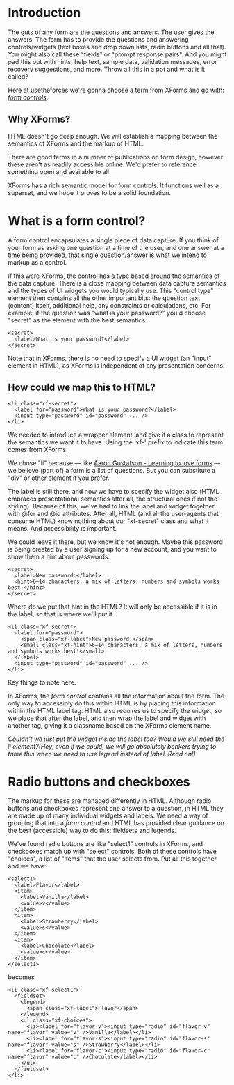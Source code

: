 # Introduction #

The guts of any form are the questions and answers. The user gives the answers. The form has to provide the questions and answering controls/widgets (text boxes and drop down lists, radio buttons and all that). You might also call these "fields" or "prompt response pairs". And you might pad this out with hints, help text, sample data, validation messages, error recovery suggestions, and more. Throw all this in a pot and what is it called?

Here at usetheforces we're gonna choose a term from XForms and go with:
_[form controls](http://www.w3.org/TR/xforms/#controls)_.

## Why XForms? ##
HTML doesn't go deep enough. We will establish a mapping between the semantics of XForms and the markup of HTML.

There are good terms in a number of publications on form design, however these aren't as readily accessible online. We'd prefer to reference something open and available to all.

XForms has a rich semantic model for form controls. It functions well as a superset, and we hope it proves to be a solid foundation.


# What is a form control? #

A form control encapsulates a single piece of data capture. If you think of your form as asking one question at a time of the user, and one answer at a time being provided, that single question/answer is what we intend to markup as a control.

If this were XForms, the control has a type based around the semantics of the data capture. There is a close mapping between data capture semantics and the types of UI widgets you would typically use. This "control type" element then contains all the other important bits: the question text (content) itself, additional help, any constraints or calculations, etc. For example, if the question was "what is your password?" you'd choose "secret" as the element with the best semantics.

```
<secret>
  <label>What is your password?</label>
</secret>
```

Note that in XForms, there is no need to specify a UI widget (an "input" element in HTML), as XForms is independent of any presentation concerns.

## How could we map this to HTML? ##
```
<li class="xf-secret">
  <label for="password">What is your password?</label>
  <input type="password" id="password" ... />
</li>
```

We needed to introduce a wrapper element, and give it a class to represent the semantics we want it to have. Using the 'xf-' prefix to indicate this term comes from XForms.

We chose "li" because — like [Aaron Gustafson - Learning to love forms](http://www.webdirections.org/resources/aaron-gustafson/) — we believe (part of) a form is a list of questions. But you can substitute a "div" or other element if you prefer.

The label is still there, and now we have to specify the widget also (HTML embraces presentational semantics after all, the structural ones if not the styling). Because of this, we've had to link the label and widget together with @for and @id attributes. After all, HTML (and all the user-agents that consume HTML) know nothing about our "xf-secret" class and what it means. And accessibility is important.

We could leave it there, but we know it's not enough. Maybe this password is being created by a user signing up for a new account, and you want to show them a hint about passwords.

```
<secret>
  <label>New password:</label>
  <hint>6–14 characters, a mix of letters, numbers and symbols works best!</hint>
</secret>
```

Where do we put that hint in the HTML?
It will only be accessible if it is in the label, so that is where we'll put it.

```
<li class="xf-secret">
  <label for="password">
    <span class="xf-label">New password:</span>
    <small class="xf-hint">6–14 characters, a mix of letters, numbers and symbols works best!</small>
  </label>
  <input type="password" id="password" ... />
</li>
```

Key things to note here.

In XForms, the _form control_ contains all the information about the form. The only way to accessibly do this within HTML is by placing this information within the HTML label tag. HTML also requires us to specify the widget, so we place that after the label, and then wrap the label and widget with another tag, giving it a classname based on the XForms element name.

_Couldn't we just put the widget inside the label too? Would we still need the li element?(Hey, even if we could, we will go absolutely bonkers trying to tame this when we need to use legend instead of label. Read on!)_


# Radio buttons and checkboxes #
The markup for these are managed differently in HTML. Although radio buttons and checkboxes represent one answer to a question, in HTML they are made up of many individual widgets and labels. We need a way of grouping that into a _form control_ and HTML has provided clear guidance on the best (accessible) way to do this: fieldsets and legends.

We've found radio buttons are like "select1" controls in XForms, and checkboxes match up with "select" controls. Both of these controls have "choices", a list of "items" that the user selects from. Put all this together and we have:

```
<select1>
  <label>Flavor</label>
  <item>
    <label>Vanilla</label>
    <value>v</value>
  </item>
  <item>
    <label>Strawberry</label>
    <value>s</value>
  </item>
  <item>
    <label>Chocolate</label>
    <value>c</value>
  </item>
</select1>
```

becomes

```
<li class="xf-select1">
  <fieldset>
    <legend>
      <span class="xf-label">Flavor</span>
    </legend>
    <ul class="xf-choices">
      <li><label for="flavor-v"><input type="radio" id="flavor-v" name="flavor" value="v" />Vanilla</label></li>
      <li><label for="flavor-s"><input type="radio" id="flavor-s" name="flavor" value="s" />Strawberry</label></li>
      <li><label for="flavor-c"><input type="radio" id="flavor-c" name="flavor" value="c" />Chocolate</label></li>
    </ul>
  </fieldset>
</li>
```